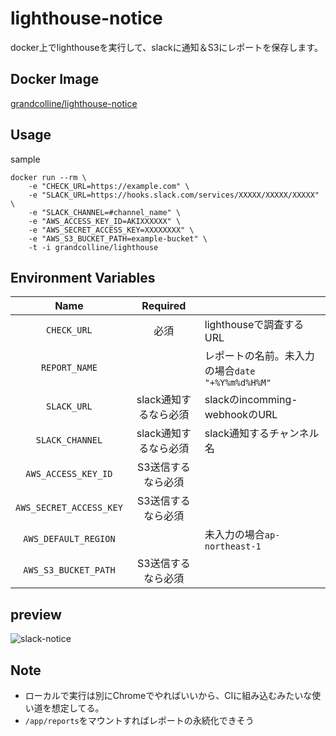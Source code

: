 # lighthouse-notice

docker上でlighthouseを実行して、slackに通知＆S3にレポートを保存します。

## Docker Image

[grandcolline/lighthouse-notice](https://hub.docker.com/r/grandcolline/lighthouse-notice/)

## Usage

sample
```
docker run --rm \
	-e "CHECK_URL=https://example.com" \
	-e "SLACK_URL=https://hooks.slack.com/services/XXXXX/XXXXX/XXXXX" \
	-e "SLACK_CHANNEL=#channel_name" \
	-e "AWS_ACCESS_KEY_ID=AKIXXXXXX" \
	-e "AWS_SECRET_ACCESS_KEY=XXXXXXXX" \
	-e "AWS_S3_BUCKET_PATH=example-bucket" \
	-t -i grandcolline/lighthouse
```

## Environment Variables

|Name|Required||
|:-:|:-:|:-|
|`CHECK_URL`|必須|lighthouseで調査するURL|
|`REPORT_NAME`||レポートの名前。未入力の場合`date "+%Y%m%d%H%M"`|
|`SLACK_URL`|slack通知するなら必須|slackのincomming-webhookのURL|
|`SLACK_CHANNEL`|slack通知するなら必須|slack通知するチャンネル名|
|`AWS_ACCESS_KEY_ID`|S3送信するなら必須||
|`AWS_SECRET_ACCESS_KEY`|S3送信するなら必須||
|`AWS_DEFAULT_REGION`||未入力の場合`ap-northeast-1`|
|`AWS_S3_BUCKET_PATH`|S3送信するなら必須||

## preview

![slack-notice](https://github.com/grandcolline/lighthouse-notice/blob/images/slack-notice.png)


## Note

* ローカルで実行は別にChromeでやればいいから、CIに組み込むみたいな使い道を想定してる。
* `/app/reports`をマウントすればレポートの永続化できそう


